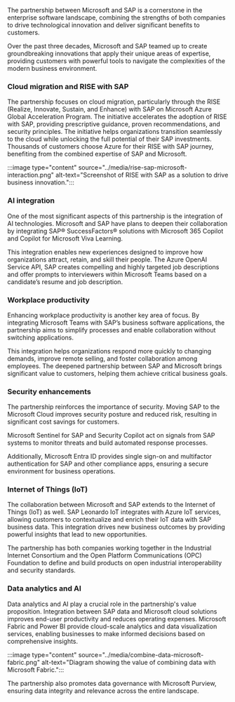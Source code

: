 

The partnership between Microsoft and SAP is a cornerstone in the enterprise software landscape, combining the strengths of both companies to drive technological innovation and deliver significant benefits to customers. 

Over the past three decades, Microsoft and SAP teamed up to create groundbreaking innovations that apply their unique areas of expertise, providing customers with powerful tools to navigate the complexities of the modern business environment.

### Cloud migration and RISE with SAP

The partnership focuses on cloud migration, particularly through the RISE (Realize, Innovate, Sustain, and Enhance) with SAP on Microsoft Azure Global Acceleration Program. The initiative accelerates the adoption of RISE with SAP, providing prescriptive guidance, proven recommendations, and security principles. The initiative helps organizations transition seamlessly to the cloud while unlocking the full potential of their SAP investments. Thousands of customers choose Azure for their RISE with SAP journey, benefiting from the combined expertise of SAP and Microsoft.

:::image type="content" source="../media/rise-sap-microsoft-interaction.png" alt-text="Screenshot of RISE with SAP as a solution to drive business innovation.":::

### AI integration

One of the most significant aspects of this partnership is the integration of AI technologies. Microsoft and SAP have plans to deepen their collaboration by integrating SAP® SuccessFactors® solutions with Microsoft 365 Copilot and Copilot for Microsoft Viva Learning. 

This integration enables new experiences designed to improve how organizations attract, retain, and skill their people. The Azure OpenAI Service API, SAP creates compelling and highly targeted job descriptions and offer prompts to interviewers within Microsoft Teams based on a candidate’s resume and job description.

### Workplace productivity

Enhancing workplace productivity is another key area of focus. By integrating Microsoft Teams with SAP’s business software applications, the partnership aims to simplify processes and enable collaboration without switching applications. 

This integration helps organizations respond more quickly to changing demands, improve remote selling, and foster collaboration among employees. The deepened partnership between SAP and Microsoft brings significant value to customers, helping them achieve critical business goals.

### Security enhancements

The partnership reinforces the importance of security. Moving SAP to the Microsoft Cloud improves security posture and reduced risk, resulting in significant cost savings for customers. 

Microsoft Sentinel for SAP and Security Copilot act on signals from SAP systems to monitor threats and build automated response processes. 

Additionally, Microsoft Entra ID provides single sign-on and multifactor authentication for SAP and other compliance apps, ensuring a secure environment for business operations.

### Internet of Things (IoT)

The collaboration between Microsoft and SAP extends to the Internet of Things (IoT) as well. SAP Leonardo IoT integrates with Azure IoT services, allowing customers to contextualize and enrich their IoT data with SAP business data. This integration drives new business outcomes by providing powerful insights that lead to new opportunities. 

The partnership has both companies working together in the Industrial Internet Consortium and the Open Platform Communications (OPC) Foundation to define and build products on open industrial interoperability and security standards.

### Data analytics and AI

Data analytics and AI play a crucial role in the partnership's value proposition. Integration between SAP data and Microsoft cloud solutions improves end-user productivity and reduces operating expenses. Microsoft Fabric and Power BI provide cloud-scale analytics and data visualization services, enabling businesses to make informed decisions based on comprehensive insights. 

:::image type="content" source="../media/combine-data-microsoft-fabric.png" alt-text="Diagram showing the value of combining data with Microsoft Fabric.":::

The partnership also promotes data governance with Microsoft Purview, ensuring data integrity and relevance across the entire landscape.
